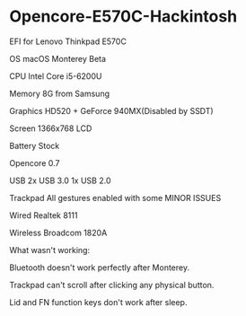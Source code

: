 # Opencore-E570C-Hackintosh
EFI for Lenovo Thinkpad E570C 

OS		macOS Monterey Beta

CPU		Intel Core i5-6200U

Memory		8G from Samsung

Graphics	HD520 + GeForce 940MX(Disabled by SSDT)

Screen		1366x768 LCD

Battery		Stock

Opencore	0.7

USB		2x USB 3.0   1x USB 2.0

Trackpad	All gestures enabled with some MINOR ISSUES

Wired		Realtek 8111

Wireless	Broadcom 1820A




What wasn't working:

Bluetooth doesn't work perfectly after Monterey.

Trackpad can't scroll after clicking any physical button.

Lid and FN function keys don't work after sleep.
